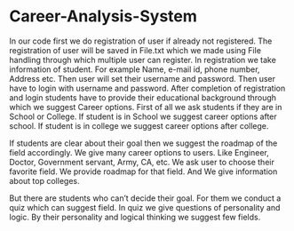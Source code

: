 # Career-Analysis-System

In our code first we do registration of user if already not registered. The registration of user will be saved in File.txt which we made using File handling through which multiple user can register. In registration we take information of student. For example Name, e-mail id, phone number, Address etc. Then user will set their username and password. Then user have to login with username and password.
After completion of registration and login students have to provide their educational background through which we suggest Career options. First of all we ask students if they are in School or College. If student is in School we suggest career options after school. If student is in college we suggest career options after college.

If students are clear about their goal then we suggest the roadmap of the field accordingly. We give many career options to users. Like Engineer, Doctor, Government servant, Army, CA, etc. We ask user to choose their favorite field. We provide roadmap for that field. And We give information about top colleges.

But there are students who can’t decide their goal. For them we conduct a quiz which can suggest field. In quiz we give questions of personality and logic. By their personality and logical thinking we suggest few fields.




